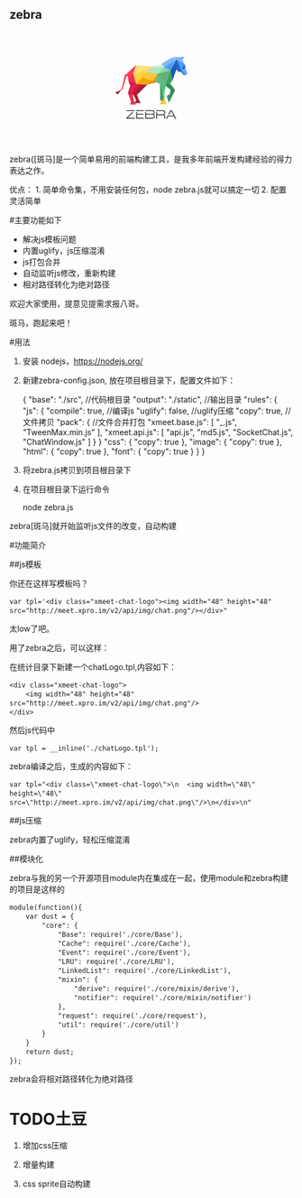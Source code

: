 zebra
-------------

![zebra](./zebra.gif)

zebra{[斑马]是一个简单易用的前端构建工具，是我多年前端开发构建经验的得力表达之作。

优点：
	1. 简单命令集，不用安装任何包，node zebra.js就可以搞定一切
	2. 配置灵活简单

#主要功能如下

+ 解决js模板问题
+ 内置uglify，js压缩混淆
+ js打包合并
+ 自动监听js修改，重新构建
+ 相对路径转化为绝对路径

欢迎大家使用，提意见提需求报八哥。

斑马，跑起来吧！


#用法
1. 安装 nodejs，https://nodejs.org/

2. 新建zebra-config.json, 放在项目根目录下，配置文件如下：

	{
		"base": "./src",  //代码根目录
		"output": "./static",   //输出目录
		"rules": {
			"js": {
				"compile": true,  //编译js
				"uglify": false,  //uglify压缩
				"copy": true,     //文件拷贝
				"pack": {         //文件合并打包
					"xmeet.base.js": [
						"_.js",
						"TweenMax.min.js"
					],
					"xmeet.api.js": [
						"api.js",
						"md5.js",
						"SocketChat.js",
						"ChatWindow.js"
					]
				}
			}
			"css": {
				"copy": true
			},
			"image": {
				"copy": true
			},
			"html": {
				"copy": true
			},
			"font": {
				"copy": true
			}
		}
	}

3. 将zebra.js拷贝到项目根目录下

4. 在项目根目录下运行命令

	node zebra.js
	
zebra[斑马]就开始监听js文件的改变，自动构建


#功能简介

##js模板

你还在这样写模板吗？

	var tpl='<div class="xmeet-chat-logo"><img width="48" height="48" src="http://meet.xpro.im/v2/api/img/chat.png"/></div>"

太low了吧。

用了zebra之后，可以这样：

在统计目录下新建一个chatLogo.tpl,内容如下：

	<div class="xmeet-chat-logo">
		<img width="48" height="48" src="http://meet.xpro.im/v2/api/img/chat.png"/>
	</div>

然后js代码中

	var tpl = __inline('./chatLogo.tpl');

zebra编译之后，生成的内容如下：

	var tpl="<div class=\"xmeet-chat-logo\">\n	<img width=\"48\" height=\"48\" src=\"http://meet.xpro.im/v2/api/img/chat.png\"/>\n</div>\n"
	
##js压缩

zebra内置了uglify，轻松压缩混淆



##模块化
	
zebra与我的另一个开源项目module内在集成在一起，使用module和zebra构建的项目是这样的
	
	module(function(){
		var dust = {
			"core": {
				"Base": require('./core/Base'),
				"Cache": require('./core/Cache'),
				"Event": require('./core/Event'),
				"LRU": require('./core/LRU'),
				"LinkedList": require('./core/LinkedList'),
				"mixin": {
					"derive": require('./core/mixin/derive'),
					"notifier": require('./core/mixin/notifier')
				},
				"request": require('./core/request'),
				"util": require('./core/util')
			}
		}
		return dust;
	});
	
zebra会将相对路径转化为绝对路径


# TODO土豆

1. 增加css压缩

2. 增量构建

3. css sprite自动构建
